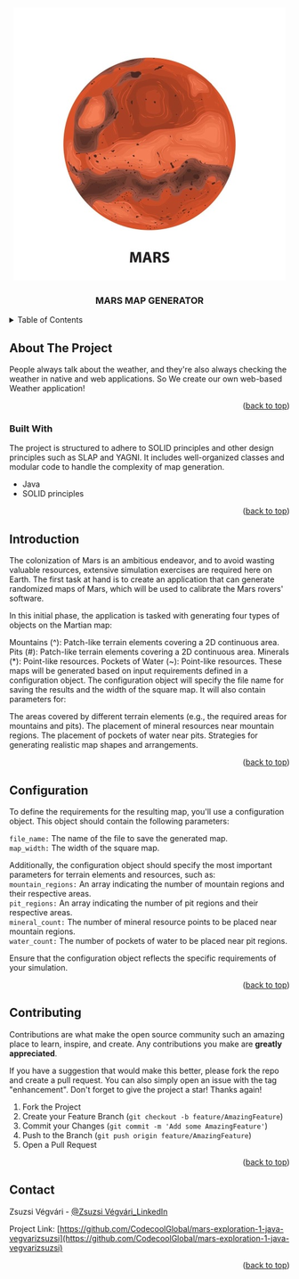 <a name="readme-top"></a>


<!-- PROJECT LOGO -->
<br />
<div align="center">

![Mars](https://github.com/CodecoolGlobal/mars-exploration-1-java-vegvarizsuzsi/blob/development/src/main/resources/mars2.jpg)

<h3 align="center">MARS MAP GENERATOR</h3>
</div>



<!-- TABLE OF CONTENTS -->
<details>
  <summary>Table of Contents</summary>
  <ol>
    <li>
      <a href="#about-the-project">About The Project</a>
      <ul>
        <li><a href="#built-with">Built With</a></li>
      </ul>
    </li>
    <li>
      <a href="#getting-started">Getting Started</a>
      <ul>        
        <li><a href="#installation">Installation</a></li>
      </ul>
    </li>
    <li><a href="#features">Features</a></li>   
    <li><a href="#contributing">Contributing</a></li>
    <li><a href="#contact">Contact</a></li>    
  </ol>
</details>



<!-- ABOUT THE PROJECT -->
## About The Project

People always talk about the weather, and they're also always checking the weather in native and web applications. So We create our own web-based Weather application!
<p align="right">(<a href="#readme-top">back to top</a>)</p>



### Built With

The project is structured to adhere to SOLID principles and other design principles such as SLAP and YAGNI. It includes well-organized classes and modular code to handle the complexity of map generation.

* Java
* SOLID principles



<p align="right">(<a href="#readme-top">back to top</a>)</p>


<!-- INTRODUCTION -->
## Introduction

The colonization of Mars is an ambitious endeavor, and to avoid wasting valuable resources, extensive simulation exercises are required here on Earth. The first task at hand is to create an application that can generate randomized maps of Mars, which will be used to calibrate the Mars rovers' software.

In this initial phase, the application is tasked with generating four types of objects on the Martian map:

Mountains (^): Patch-like terrain elements covering a 2D continuous area.
Pits (#): Patch-like terrain elements covering a 2D continuous area.
Minerals (*): Point-like resources.
Pockets of Water (~): Point-like resources.
These maps will be generated based on input requirements defined in a configuration object. The configuration object will specify the file name for saving the results and the width of the square map. It will also contain parameters for:

The areas covered by different terrain elements (e.g., the required areas for mountains and pits).
The placement of mineral resources near mountain regions.
The placement of pockets of water near pits.
Strategies for generating realistic map shapes and arrangements.

<p align="right">(<a href="#readme-top">back to top</a>)</p>

## Configuration
To define the requirements for the resulting map, you'll use a configuration object. This object should contain the following parameters:

`file_name:` The name of the file to save the generated map.  
`map_width:` The width of the square map.  

Additionally, the configuration object should specify the most important parameters for terrain elements and resources, such as:  
`mountain_regions:` An array indicating the number of mountain regions and their respective areas.  
`pit_regions:` An array indicating the number of pit regions and their respective areas.  
`mineral_count:` The number of mineral resource points to be placed near mountain regions.  
`water_count:` The number of pockets of water to be placed near pit regions. 


Ensure that the configuration object reflects the specific requirements of your simulation.

<p align="right">(<a href="#readme-top">back to top</a>)</p>


<!-- CONTRIBUTING -->
## Contributing

Contributions are what make the open source community such an amazing place to learn, inspire, and create. Any contributions you make are **greatly appreciated**.

If you have a suggestion that would make this better, please fork the repo and create a pull request. You can also simply open an issue with the tag "enhancement".
Don't forget to give the project a star! Thanks again!

1. Fork the Project
2. Create your Feature Branch (`git checkout -b feature/AmazingFeature`)
3. Commit your Changes (`git commit -m 'Add some AmazingFeature'`)
4. Push to the Branch (`git push origin feature/AmazingFeature`)
5. Open a Pull Request

<p align="right">(<a href="#readme-top">back to top</a>)</p>


<!-- CONTACT -->
## Contact

Zsuzsi Végvári - [@Zsuzsi Végvári_LinkedIn](https://www.linkedin.com/in/zsuzsiv%C3%A9gv%C3%A1ri/)


Project Link: [https://github.com/CodecoolGlobal/mars-exploration-1-java-vegvarizsuzsi](https://github.com/CodecoolGlobal/mars-exploration-1-java-vegvarizsuzsi)

<p align="right">(<a href="#readme-top">back to top</a>)</p>

[def]: https://developer.mozilla.org/static/img/web-docs-sprite.22a6a085fc69.png

